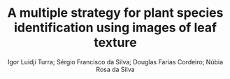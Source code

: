 ---
paperId: 6
author: Igor Luidji Turra; Sérgio Francisco da Silva; Douglas Farias Cordeiro; Núbia Rosa da Silva
publicationauthor: Rosa da Silva, N. et al.
title: A multiple strategy for plant species identification using images of leaf texture
pdf: paper_06.pdf
poster: poster_6.png
pitch: https://www.youtube.com/watch?v=KbBIG2TCxX4&list=PLFHvi5sdWF5VqqqQvVC5SuBY7ecSgqequ&index=26
type: Oral
topic: Applications
category: Extended Abstract
link: https://research.latinxinai.org/papers/icml/2021/pdf/paper_06.pdf
conference: icml
year: 2021
tags: icml-2021
location: Virtual
---
